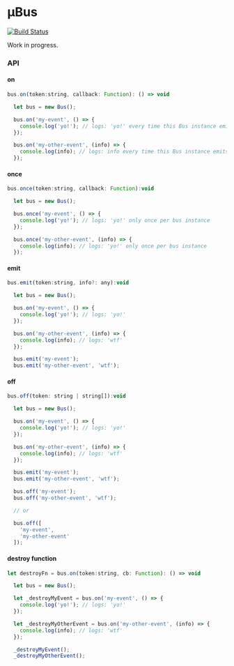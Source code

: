 # μBus

[![Build Status](https://travis-ci.org/ericmdantas/uBus.svg?branch=master)](https://travis-ci.org/ericmdantas/uBus)

Work in progress.

### API

#### on

```js
bus.on(token:string, callback: Function): () => void
```

```js
  let bus = new Bus();

  bus.on('my-event', () => {
    console.log('yo!'); // logs: 'yo!' every time this Bus instance emits 'my-event'
  });

  bus.on('my-other-event', (info) => {
    console.log(info); // logs: info every time this Bus instance emits 'my-other-event'
  });
```

#### once

```js
bus.once(token:string, callback: Function):void
```

```js
  let bus = new Bus();

  bus.once('my-event', () => {
    console.log('yo!'); // logs: 'yo!' only once per bus instance
  });

  bus.once('my-other-event', (info) => {
    console.log(info); // logs: 'yo!' only once per bus instance
  });
```


#### emit

```js
bus.emit(token:string, info?: any):void
```

```js
  let bus = new Bus();

  bus.on('my-event', () => {
    console.log('yo!'); // logs: 'yo!'
  });

  bus.on('my-other-event', (info) => {
    console.log(info); // logs: 'wtf'
  });

  bus.emit('my-event');
  bus.emit('my-other-event', 'wtf');
```

#### off

```js
bus.off(token: string | string[]):void
```

```js
  let bus = new Bus();

  bus.on('my-event', () => {
    console.log('yo!'); // logs: 'yo!'
  });

  bus.on('my-other-event', (info) => {
    console.log(info); // logs: 'wtf'
  });

  bus.emit('my-event');
  bus.emit('my-other-event', 'wtf');

  bus.off('my-event');
  bus.off('my-other-event', 'wtf');

  // or

  bus.off([
    'my-event',
    'my-other-event'
  ]);
```


#### destroy function

```js
let destroyFn = bus.on(token:string, cb: Function): () => void
```

```js
  let bus = new Bus();

  let _destroyMyEvent = bus.on('my-event', () => {
    console.log('yo!'); // logs: 'yo!'
  });

  let _destroyMyOtherEvent = bus.on('my-other-event', (info) => {
    console.log(info); // logs: 'wtf'
  });

  _destroyMyEvent();
  _destroyMyOtherEvent();
```
